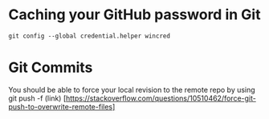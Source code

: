 # Caching your GitHub password in Git

    git config --global credential.helper wincred

# Git Commits 
You should be able to force your local revision to the remote repo by using
    git push -f <remote> <branch>
(link) [https://stackoverflow.com/questions/10510462/force-git-push-to-overwrite-remote-files]

